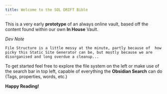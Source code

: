 ```yaml
---
title: Welcome to the SOL DRIFT Bible
---
```


This is a very early **prototype** of an always online vault, based off the content found within our own **In House** Vault. 

*Dev Note*
```
File Structure is a little messy at the minute, partly because of  how picky this Static Site Generator can be, but mostly because we are disorganised and long overdue a cleanup... 
```

To get started feel free to explore the file system on the left or make use of the search bar in top left, capable of everything the **Obsidian Search** can do (Tags, properties, words, etc.)

**Happy Reading!**